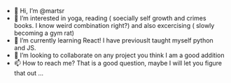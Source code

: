 - 👋 Hi, I’m @martsr
- 👀 I’m interested in yoga, reading ( soecially self growth and crimes books. I know weird combination right?) and also excercising ( slowly becoming a gym rat)
- 🌱 I’m currently learning React! I have previouslt taught myself python and JS. 
- 💞️ I’m looking to collaborate on any project you think I am a good addition
- 📫 How to reach me? That is a good question, maybe I will let you figure that out ...

<!---
martsr/martsr is a ✨ special ✨ repository because its `README.md` (this file) appears on your GitHub profile.
You can click the Preview link to take a look at your changes.
--->
